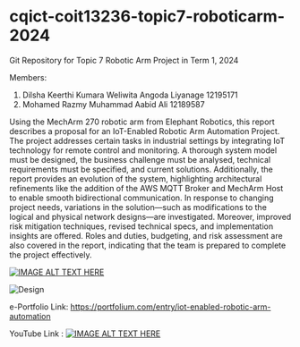 # cqict-coit13236-topic7-roboticarm-2024
Git Repository for Topic 7 Robotic Arm Project in Term 1, 2024

Members:
1. Dilsha Keerthi Kumara Weliwita Angoda Liyanage 12195171
2. Mohamed Razmy Muhammad Aabid Ali 12189587


Using the MechArm 270 robotic arm from Elephant Robotics, this report describes a proposal for an IoT-Enabled Robotic Arm Automation Project. The project addresses certain tasks in industrial settings by integrating IoT technology for remote control and monitoring. A thorough system model must be designed, the business challenge must be analysed, technical requirements must be specified, and current solutions. Additionally, the report provides an evolution of the system, highlighting architectural refinements like the addition of the AWS MQTT Broker and MechArm Host to enable smooth bidirectional communication. In response to changing project needs, variations in the solution—such as modifications to the logical and physical network designs—are investigated. Moreover, improved risk mitigation techniques, revised technical specs, and implementation insights are offered.  Roles and duties, budgeting, and risk assessment are also covered in the report, indicating that the team is prepared to complete the project effectively.

[![IMAGE ALT TEXT HERE](https://img.youtube.com/vi/VrjjGQqLux8?list=PLwkWzSiLiMNlo-KuoToiq5iVWYRGkxJHT.jpg)](https://www.youtube.com/VrjjGQqLux8?list=PLwkWzSiLiMNlo-KuoToiq5iVWYRGkxJHT)

![Design](https://github.com/DilshaWe/cqict-coit13236-topic7-roboticarm-2024/assets/105036371/924d6664-8df1-42fd-96c6-7d5b9fb88a90)

e-Portfolio Link: https://portfolium.com/entry/iot-enabled-robotic-arm-automation 

YouTube Link : [![IMAGE ALT TEXT HERE](https://img.youtube.com/vi/VrjjGQqLux8?list=PLwkWzSiLiMNlo-KuoToiq5iVWYRGkxJHT.jpg)](https://www.youtube.com/watch?v=VrjjGQqLux8?list=PLwkWzSiLiMNlo-KuoToiq5iVWYRGkxJHT)
